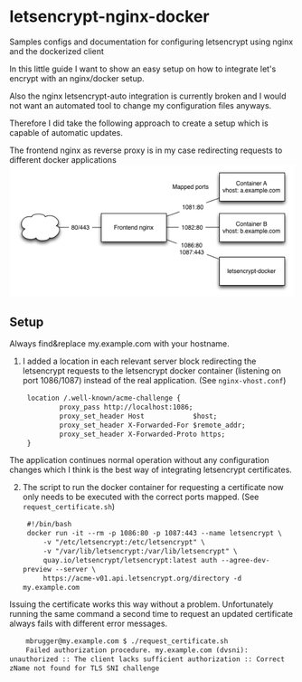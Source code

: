 # letsencrypt-nginx-docker
Samples configs and documentation for configuring letsencrypt using nginx and the dockerized client

In this little guide I want to show an easy setup on how to integrate let's encrypt with an nginx/docker setup.

Also the nginx letsencrypt-auto integration is currently broken and I would not want an automated tool to change my configuration files anyways.

Therefore I did take the following approach to create a setup which is capable of automatic updates.

The frontend nginx as reverse proxy is in my case redirecting requests to different docker applications
![container setup](containers.png)

## Setup
Always find&replace my.example.com with your hostname.

1. I added a location in each relevant server block redirecting the letsencrypt requests to the letsencrypt docker container (listening on port 1086/1087) instead of the real application.
(See `nginx-vhost.conf`)

        location /.well-known/acme-challenge {
                proxy_pass http://localhost:1086;
                proxy_set_header Host            $host;
                proxy_set_header X-Forwarded-For $remote_addr;
                proxy_set_header X-Forwarded-Proto https;
        }
The application continues normal operation without any configuration changes which I think is the best way of integrating letsencrypt certificates.

2. The script to run the docker container for requesting a certificate now only needs to be executed with the correct ports mapped. (See `request_certificate.sh`)

        #!/bin/bash
        docker run -it --rm -p 1086:80 -p 1087:443 --name letsencrypt \
            -v "/etc/letsencrypt:/etc/letsencrypt" \
            -v "/var/lib/letsencrypt:/var/lib/letsencrypt" \
            quay.io/letsencrypt/letsencrypt:latest auth --agree-dev-preview --server \
            https://acme-v01.api.letsencrypt.org/directory -d my.example.com

Issuing the certificate works this way without a problem.
Unfortunately running the same command a second time to request an updated certificate always fails with different error messages.

        mbrugger@my.example.com $ ./request_certificate.sh
        Failed authorization procedure. my.example.com (dvsni): unauthorized :: The client lacks sufficient authorization :: Correct zName not found for TLS SNI challenge
